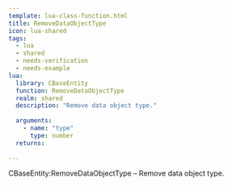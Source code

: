 ```yaml
---
template: lua-class-function.html
title: RemoveDataObjectType
icon: lua-shared
tags:
  - lua
  - shared
  - needs-verification
  - needs-example
lua:
  library: CBaseEntity
  function: RemoveDataObjectType
  realm: shared
  description: "Remove data object type."
  
  arguments:
    - name: "type"
      type: number
  returns:
    
---
```


<div class="lua__search__keywords">
CBaseEntity:RemoveDataObjectType &#x2013; Remove data object type.
</div>
